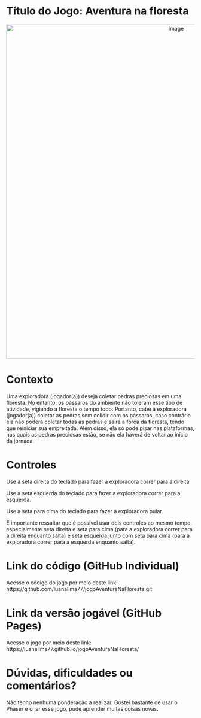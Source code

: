 <h1>Título do Jogo: Aventura na floresta</h1>
<div align = "center">
  <img width="893" alt="image" src="https://github.com/user-attachments/assets/89bb2428-112c-42e6-b6d6-cf9567b381ea" />

</div>

<h1>Contexto</h1>
<p>Uma exploradora (jogador(a)) deseja coletar pedras preciosas em uma floresta. No entanto, os pássaros do ambiente não toleram esse tipo de atividade, vigiando a floresta o tempo todo. Portanto, cabe à exploradora (jogador(a)) coletar as pedras sem colidir com os pássaros, caso contrário ela não poderá coletar todas as pedras e sairá a força da floresta, tendo que reiniciar sua empreitada. Além disso, ela só pode pisar nas plataformas, nas quais as pedras preciosas estão, se não ela haverá de voltar ao início da jornada.</p>

<h1>Controles</h1>
<p>Use a seta direita do teclado para fazer a exploradora correr para a direita.</p>
<p>Use a seta esquerda do teclado para fazer a exploradora correr para a esquerda.</p>
<p>Use a seta para cima do teclado para fazer a exploradora pular.</p>
<p>É importante ressaltar que é possível usar dois controles ao mesmo tempo, especialmente seta direita e seta para cima (para a exploradora correr para a direita enquanto salta) e seta esquerda junto com seta para cima (para a exploradora correr para a esquerda enquanto salta).</p>

<h1>Link do código (GitHub Individual)</h1>
Acesse o código do jogo por meio deste link: https://github.com/luanalima77/jogoAventuraNaFloresta.git

<h1>Link da versão jogável (GitHub Pages)</h1>
Acesse o jogo por meio deste link: https://luanalima77.github.io/jogoAventuraNaFloresta/

<h1>Dúvidas, dificuldades ou comentários?</h1>
<p>Não tenho nenhuma ponderação a realizar. Gostei bastante de usar o Phaser e criar esse jogo, pude aprender muitas coisas novas.</p>
